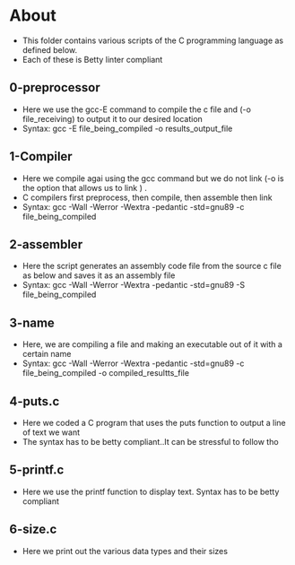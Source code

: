 # About #
- This folder contains various scripts of the C programming language as defined below.
- Each of these is Betty linter compliant

## 0-preprocessor ##
- Here we use the gcc-E command to compile the c file and (-o file_receiving) to output it to our desired location
- Syntax: gcc -E file_being_compiled -o results_output_file

## 1-Compiler ##
- Here we compile agai using the gcc command but we do not link (-o is the option that allows us to link ) .
- C compilers first preprocess, then compile, then assemble then link
- Syntax: gcc -Wall -Werror -Wextra -pedantic -std=gnu89 -c file_being_compiled

## 2-assembler ##
- Here the script generates an assembly code file from the source c file as below and saves it as an assembly file
- Syntax: gcc -Wall -Werror -Wextra -pedantic -std=gnu89 -S file_being_compiled

## 3-name ##
- Here, we are compiling a file and making an executable out of it with a certain name
- Syntax: gcc -Wall -Werror -Wextra -pedantic -std=gnu89 -c file_being_compiled -o compiled_resultts_file

## 4-puts.c ##
- Here we coded a C program that uses the puts function to output a line of text we want
- The syntax has to be betty compliant..It can be stressful to follow tho

## 5-printf.c ##
- Here we use the printf function to display text. Syntax has to be betty compliant

## 6-size.c ##
- Here we print out the various data types and their sizes